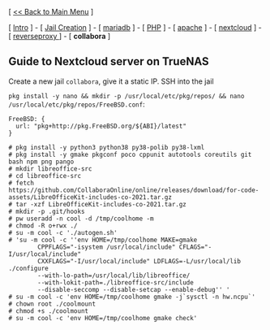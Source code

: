 [ [<< Back to Main Menu](https://github.com/seth586/guides/blob/master/README.md) ]

[ [Intro](README.md) ] - [ [Jail Creation](1_jail.md) ] - [ [mariadb](2_mariadb.md) ] - [ [PHP](3_php.md) ] - [ [apache](4_apache.md) ] - [ [nextcloud](5_nextcloud.md) ] - [ [reverseproxy ](6_reverseproxy.md)] - [ **collabora** ]

## Guide to Nextcloud server on TrueNAS

Create a new jail `collabora`, give it a static IP. SSH into the jail

`pkg install -y nano && mkdir -p /usr/local/etc/pkg/repos/ && nano /usr/local/etc/pkg/repos/FreeBSD.conf`:
```
FreeBSD: {
  url: "pkg+http://pkg.FreeBSD.org/${ABI}/latest"
}
```

```
# pkg install -y python3 python38 py38-polib py38-lxml
# pkg install -y gmake pkgconf poco cppunit autotools coreutils git bash npm png pango
# mkdir libreoffice-src
# cd libreoffice-src
# fetch https://github.com/CollaboraOnline/online/releases/download/for-code-assets/LibreOfficeKit-includes-co-2021.tar.gz
# tar -xzf LibreOfficeKit-includes-co-2021.tar.gz
# mkdir -p .git/hooks
# pw useradd -n cool -d /tmp/coolhome -m
# chmod -R o+rwx ./
# su -m cool -c './autogen.sh'
# 'su -m cool -c ''env HOME=/tmp/coolhome MAKE=gmake
        CPPFLAGS="-isystem /usr/local/include" CFLAGS="-I/usr/local/include"
        CXXFLAGS="-I/usr/local/include" LDFLAGS=-L/usr/local/lib ./configure
        --with-lo-path=/usr/local/lib/libreoffice/
        --with-lokit-path=./libreoffice-src/include
        --disable-seccomp --disable-setcap --enable-debug'' '
# su -m cool -c 'env HOME=/tmp/coolhome gmake -j`sysctl -n hw.ncpu`'
# chown root ./coolmount
# chmod +s ./coolmount
# su -m cool -c 'env HOME=/tmp/coolhome gmake check'
```
